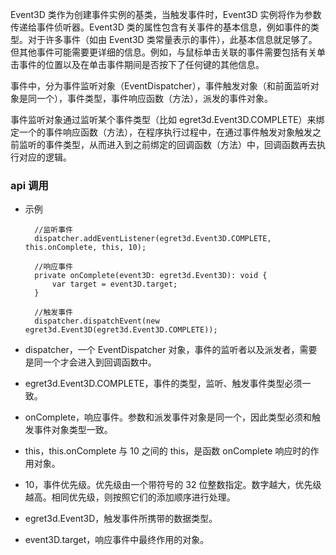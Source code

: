 Event3D 类作为创建事件实例的基类，当触发事件时，Event3D 实例将作为参数传递给事件侦听器。Event3D 类的属性包含有关事件的基本信息，例如事件的类型。对于许多事件（如由 Event3D 类常量表示的事件），此基本信息就足够了。但其他事件可能需要更详细的信息。例如，与鼠标单击关联的事件需要包括有关单击事件的位置以及在单击事件期间是否按下了任何键的其他信息。

事件中，分为事件监听对象（EventDispatcher），事件触发对象（和前面监听对象是同一个），事件类型，事件响应函数（方法），派发的事件对象。

事件监听对象通过监听某个事件类型（比如 egret3d.Event3D.COMPLETE）来绑定一个的事件响应函数（方法），在程序执行过程中，在通过事件触发对象触发之前监听的事件类型，从而进入到之前绑定的回调函数（方法）中，回调函数再去执行对应的逻辑。


### api 调用

* 示例
		
		//监听事件
		dispatcher.addEventListener(egret3d.Event3D.COMPLETE, this.onComplete, this, 10);
		
		//响应事件
		private onComplete(event3D: egret3d.Event3D): void {
			var target = event3D.target;
		}
		
		//触发事件
		dispatcher.dispatchEvent(new egret3d.Event3D(egret3d.Event3D.COMPLETE));

* dispatcher，一个 EventDispatcher 对象，事件的监听者以及派发者，需要是同一个才会进入到回调函数中。

* egret3d.Event3D.COMPLETE，事件的类型，监听、触发事件类型必须一致。

* onComplete，响应事件。参数和派发事件对象是同一个，因此类型必须和触发事件对象类型一致。

* this，this.onComplete 与 10 之间的 this，是函数 onComplete 响应时的作用对象。

* 10，事件优先级。优先级由一个带符号的 32 位整数指定。数字越大，优先级越高。相同优先级，则按照它们的添加顺序进行处理。

* egret3d.Event3D，触发事件所携带的数据类型。

* event3D.target，响应事件中最终作用的对象。
